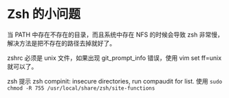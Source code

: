 # Zsh 的小问题

<!--
ID: 65953a32-e77c-4cc7-8fd7-55a91d90a9dc
Status: draft
Date: 2020-10-26T17:40:56
Modified: 2020-10-26T17:40:56
wp_id: 2112
-->

当 PATH 中存在不存在的目录，而且系统中存在 NFS 的时候会导致 zsh 非常慢，解决方法是把不存在的路径去掉就好了。

zshrc 必须是 unix 文件，如果出现 git_prompt_info 错误，使用 vim set ff=unix 就可以了。

zsh 提示 zsh compinit: insecure directories, run compaudit for list. 使用 `sudo chmod -R 755 /usr/local/share/zsh/site-functions`